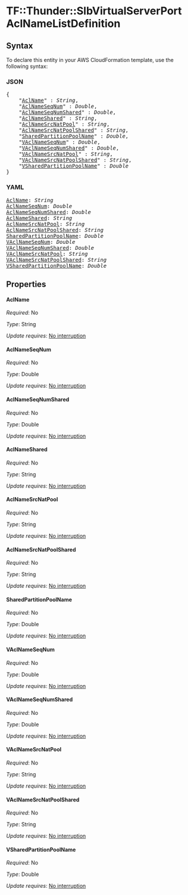 # TF::Thunder::SlbVirtualServerPort AclNameListDefinition

## Syntax

To declare this entity in your AWS CloudFormation template, use the following syntax:

### JSON

<pre>
{
    "<a href="#aclname" title="AclName">AclName</a>" : <i>String</i>,
    "<a href="#aclnameseqnum" title="AclNameSeqNum">AclNameSeqNum</a>" : <i>Double</i>,
    "<a href="#aclnameseqnumshared" title="AclNameSeqNumShared">AclNameSeqNumShared</a>" : <i>Double</i>,
    "<a href="#aclnameshared" title="AclNameShared">AclNameShared</a>" : <i>String</i>,
    "<a href="#aclnamesrcnatpool" title="AclNameSrcNatPool">AclNameSrcNatPool</a>" : <i>String</i>,
    "<a href="#aclnamesrcnatpoolshared" title="AclNameSrcNatPoolShared">AclNameSrcNatPoolShared</a>" : <i>String</i>,
    "<a href="#sharedpartitionpoolname" title="SharedPartitionPoolName">SharedPartitionPoolName</a>" : <i>Double</i>,
    "<a href="#vaclnameseqnum" title="VAclNameSeqNum">VAclNameSeqNum</a>" : <i>Double</i>,
    "<a href="#vaclnameseqnumshared" title="VAclNameSeqNumShared">VAclNameSeqNumShared</a>" : <i>Double</i>,
    "<a href="#vaclnamesrcnatpool" title="VAclNameSrcNatPool">VAclNameSrcNatPool</a>" : <i>String</i>,
    "<a href="#vaclnamesrcnatpoolshared" title="VAclNameSrcNatPoolShared">VAclNameSrcNatPoolShared</a>" : <i>String</i>,
    "<a href="#vsharedpartitionpoolname" title="VSharedPartitionPoolName">VSharedPartitionPoolName</a>" : <i>Double</i>
}
</pre>

### YAML

<pre>
<a href="#aclname" title="AclName">AclName</a>: <i>String</i>
<a href="#aclnameseqnum" title="AclNameSeqNum">AclNameSeqNum</a>: <i>Double</i>
<a href="#aclnameseqnumshared" title="AclNameSeqNumShared">AclNameSeqNumShared</a>: <i>Double</i>
<a href="#aclnameshared" title="AclNameShared">AclNameShared</a>: <i>String</i>
<a href="#aclnamesrcnatpool" title="AclNameSrcNatPool">AclNameSrcNatPool</a>: <i>String</i>
<a href="#aclnamesrcnatpoolshared" title="AclNameSrcNatPoolShared">AclNameSrcNatPoolShared</a>: <i>String</i>
<a href="#sharedpartitionpoolname" title="SharedPartitionPoolName">SharedPartitionPoolName</a>: <i>Double</i>
<a href="#vaclnameseqnum" title="VAclNameSeqNum">VAclNameSeqNum</a>: <i>Double</i>
<a href="#vaclnameseqnumshared" title="VAclNameSeqNumShared">VAclNameSeqNumShared</a>: <i>Double</i>
<a href="#vaclnamesrcnatpool" title="VAclNameSrcNatPool">VAclNameSrcNatPool</a>: <i>String</i>
<a href="#vaclnamesrcnatpoolshared" title="VAclNameSrcNatPoolShared">VAclNameSrcNatPoolShared</a>: <i>String</i>
<a href="#vsharedpartitionpoolname" title="VSharedPartitionPoolName">VSharedPartitionPoolName</a>: <i>Double</i>
</pre>

## Properties

#### AclName

_Required_: No

_Type_: String

_Update requires_: [No interruption](https://docs.aws.amazon.com/AWSCloudFormation/latest/UserGuide/using-cfn-updating-stacks-update-behaviors.html#update-no-interrupt)

#### AclNameSeqNum

_Required_: No

_Type_: Double

_Update requires_: [No interruption](https://docs.aws.amazon.com/AWSCloudFormation/latest/UserGuide/using-cfn-updating-stacks-update-behaviors.html#update-no-interrupt)

#### AclNameSeqNumShared

_Required_: No

_Type_: Double

_Update requires_: [No interruption](https://docs.aws.amazon.com/AWSCloudFormation/latest/UserGuide/using-cfn-updating-stacks-update-behaviors.html#update-no-interrupt)

#### AclNameShared

_Required_: No

_Type_: String

_Update requires_: [No interruption](https://docs.aws.amazon.com/AWSCloudFormation/latest/UserGuide/using-cfn-updating-stacks-update-behaviors.html#update-no-interrupt)

#### AclNameSrcNatPool

_Required_: No

_Type_: String

_Update requires_: [No interruption](https://docs.aws.amazon.com/AWSCloudFormation/latest/UserGuide/using-cfn-updating-stacks-update-behaviors.html#update-no-interrupt)

#### AclNameSrcNatPoolShared

_Required_: No

_Type_: String

_Update requires_: [No interruption](https://docs.aws.amazon.com/AWSCloudFormation/latest/UserGuide/using-cfn-updating-stacks-update-behaviors.html#update-no-interrupt)

#### SharedPartitionPoolName

_Required_: No

_Type_: Double

_Update requires_: [No interruption](https://docs.aws.amazon.com/AWSCloudFormation/latest/UserGuide/using-cfn-updating-stacks-update-behaviors.html#update-no-interrupt)

#### VAclNameSeqNum

_Required_: No

_Type_: Double

_Update requires_: [No interruption](https://docs.aws.amazon.com/AWSCloudFormation/latest/UserGuide/using-cfn-updating-stacks-update-behaviors.html#update-no-interrupt)

#### VAclNameSeqNumShared

_Required_: No

_Type_: Double

_Update requires_: [No interruption](https://docs.aws.amazon.com/AWSCloudFormation/latest/UserGuide/using-cfn-updating-stacks-update-behaviors.html#update-no-interrupt)

#### VAclNameSrcNatPool

_Required_: No

_Type_: String

_Update requires_: [No interruption](https://docs.aws.amazon.com/AWSCloudFormation/latest/UserGuide/using-cfn-updating-stacks-update-behaviors.html#update-no-interrupt)

#### VAclNameSrcNatPoolShared

_Required_: No

_Type_: String

_Update requires_: [No interruption](https://docs.aws.amazon.com/AWSCloudFormation/latest/UserGuide/using-cfn-updating-stacks-update-behaviors.html#update-no-interrupt)

#### VSharedPartitionPoolName

_Required_: No

_Type_: Double

_Update requires_: [No interruption](https://docs.aws.amazon.com/AWSCloudFormation/latest/UserGuide/using-cfn-updating-stacks-update-behaviors.html#update-no-interrupt)

